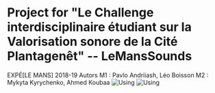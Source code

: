 # Project for "Le Challenge interdisciplinaire étudiant sur la Valorisation sonore de la Cité Plantagenêt" -- LeMansSounds
EXPÉ[LE MANS] 2018-19
Autors
M1 : Pavlo Andriiash, Léo Boisson
M2 : Mykyta Kyrychenko, Ahmed Koubaa
![Using](https://j.gifs.com/p884xy.gif)
![Using](https://j.gifs.com/911JVY.gif)
